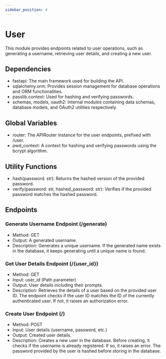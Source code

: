```yaml
---
sidebar_position: 4
---
```


# User

This module provides endpoints related to user operations, such as generating a username, retrieving user details, and creating a new user.

## Dependencies

- fastapi: The main framework used for building the API.
- sqlalchemy.orm: Provides session management for database operations and ORM functionalities.
- passlib.context: Used for hashing and verifying passwords.
- schemas, models, oauth2: Internal modules containing data schemas, database models, and OAuth2 utilities respectively.

## Global Variables

- router: The APIRouter instance for the user endpoints, prefixed with /user.
- pwd_context: A context for hashing and verifying passwords using the bcrypt algorithm.

## Utility Functions

- hash(password: str): Returns the hashed version of the provided password.
- verify(password: str, hashed_password: str): Verifies if the provided password matches the hashed password.

## Endpoints

### Generate Username Endpoint (/generate)

- Method: GET
- Output: A generated username.
- Description: Generates a unique username. If the generated name exists in the database, it keeps generating until a unique name is found.

### Get User Details Endpoint (/{user_id})

- Method: GET
- Input: user_id (Path parameter)
- Output: User details including their prompts.
- Description: Retrieves the details of a user based on the provided user ID. The endpoint checks if the user ID matches the ID of the currently authenticated user. If not, it raises an authorization error.

### Create User Endpoint (/)

- Method: POST
- Input: User details (username, password, etc.)
- Output: Created user details.
- Description: Creates a new user in the database. Before creating, it checks if the username is already registered. If so, it raises an error. The password provided by the user is hashed before storing in the database.
